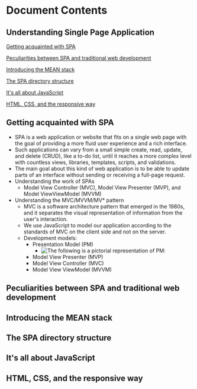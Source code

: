 # Document Contents

##  Understanding Single Page Application

[Getting acquainted with SPA](#getting-acquainted-with-spa)

[Peculiarities between SPA and traditional web development](#peculiarities-between-spa-and-traditional-web-development)

[Introducing the MEAN stack](#introducing-the-mean-stack)

[The SPA directory structure](#the-spa-directory-structure)

[It's all about JavaScript](#it's-all-about-javascript)

[HTML, CSS, and the responsive way](#html-css-and-the-responsive-way)

##  Getting acquainted with SPA

  * SPA is a web application or website that fits on a single web page with the goal of providing a more fluid user experience 
  and a rich interface.
  * Such applications can vary from a small simple create, read, update, and delete (CRUD), like a to-do list, until it reaches 
  a more complex level with countless views, libraries, templates, scripts, and validations.
  * The main goal about this kind of web application is to be able to update parts of an interface without sending or receiving a 
  full-page request.
  * Understanding the work of SPAs
    * Model View Controller (MVC), Model View Presenter (MVP), and Model ViewViewModel (MVVM) 
  * Understanding the MVC/MVVM/MV* pattern
    * MVC is a software architecture pattern that emerged in the 1980s, and it separates the visual representation of information 
    from the user's interaction.
    * We use JavaScript to model our application according to the standards of MVC on the client side and not on the server.
    * Development models:
      * Presentation Model (PM)
        * ![The following is a pictorial representation of PM:](http://i68.tinypic.com/mrk83.jpg)  
      * Model View Presenter (MVP)
      * Model View Controller (MVC)
      * Model View ViewModel (MVVM)
   
      
##  Peculiarities between SPA and traditional web development

##  Introducing the MEAN stack

##  The SPA directory structure

##  It's all about JavaScript

##  HTML, CSS, and the responsive way
